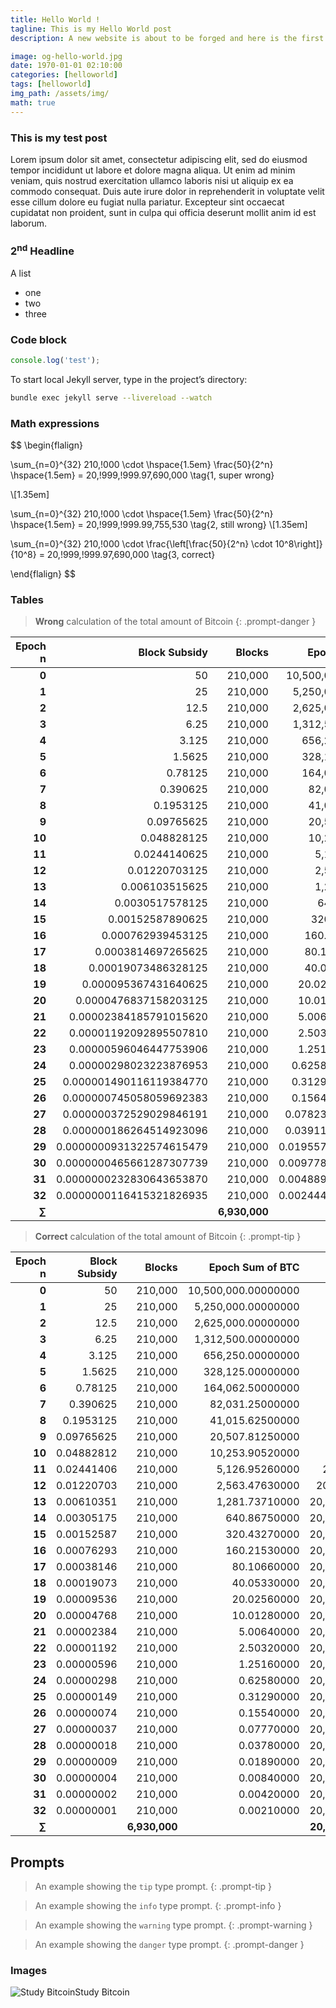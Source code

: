 ```yaml
---
title: Hello World !
tagline: This is my Hello World post
description: A new website is about to be forged and here is the first Hello World post, as it should be. For testing purposes, I extend this description with some more nonsense.

image: og-hello-world.jpg
date: 1970-01-01 02:10:00
categories: [helloworld]
tags: [helloworld]
img_path: /assets/img/
math: true
---
```



### This is my test post

Lorem ipsum dolor sit amet, consectetur adipiscing elit, sed do eiusmod tempor incididunt ut labore et dolore magna aliqua. Ut enim ad minim veniam, quis nostrud exercitation ullamco laboris nisi ut aliquip ex ea commodo consequat. Duis aute irure dolor in reprehenderit in voluptate velit esse cillum dolore eu fugiat nulla pariatur. Excepteur sint occaecat cupidatat non proident, sunt in culpa qui officia deserunt mollit anim id est laborum.

### 2<sup>nd</sup> Headline

A list

* one
* two
* three

### Code block

```javascript
console.log('test');
```

To start local Jekyll server, type in the project’s directory:
```bash
bundle exec jekyll serve --livereload --watch
```

### Math expressions

$$
\begin{flalign}

  \sum_{n=0}^{32} 210,\!000 \cdot \hspace{1.5em} \frac{50}{2^n} \hspace{1.5em} = 20,\!999,\!999.97\,690\,000
  \tag{1, super wrong}

  \\[1.35em]

  \sum_{n=0}^{32} 210,\!000 \cdot \hspace{1.5em} \frac{50}{2^n} \hspace{1.5em} = 20,\!999,\!999.99\,755\,530
  \tag{2, still wrong}
  \\[1.35em]

  \sum_{n=0}^{32} 210,\!000 \cdot  \frac{\left[\frac{50}{2^n} \cdot 10^8\right]}{10^8} = 20,\!999,\!999.97\,690\,000
  \tag{3, correct}

\end{flalign}
$$


### Tables

> **Wrong** calculation of the total amount of Bitcoin
{: .prompt-danger }

<div data-table-select="wrong-amount"></div>

| **Epoch n** | **Block Subsidy**        | **Blocks** | **Epoch Sum of BTC** | **Total Sum of BTC** |
|------------:|-------------------------:|-----------:|---------------------:|---------------------:|
| **0**       | 50                       | 210,000    | 10,500,000.00000000  | 10,500,000           |
| **1**       | 25                       | 210,000    | 5,250,000.00000000   | 15,750,000           |
| **2**       | 12.5                     | 210,000    | 2,625,000.00000000   | 18,375,000           |
| **3**       | 6.25                     | 210,000    | 1,312,500.00000000   | 19,687,500           |
| **4**       | 3.125                    | 210,000    | 656,250.00000000     | 20,343,750           |
| **5**       | 1.5625                   | 210,000    | 328,125.00000000     | 20,671,875           |
| **6**       | 0.78125                  | 210,000    | 164,062.50000000     | 20,835,937.5         |
| **7**       | 0.390625                 | 210,000    | 82,031.25000000      | 20,917,968.75        |
| **8**       | 0.1953125                | 210,000    | 41,015.62500000      | 20,958,984.375       |
| **9**       | 0.09765625               | 210,000    | 20,507.81250000      | 20,979,492.1875      |
| **10**      | 0.048828125              | 210,000    | 10,253.90625000      | 20,989,746.09375     |
| **11**      | 0.0244140625             | 210,000    | 5,126.95312500       | 20,994,873.046875    |
| **12**      | 0.01220703125            | 210,000    | 2,563.47656250       | 20,997,436.5234375   |
| **13**      | 0.006103515625           | 210,000    | 1,281.73828125       | 20,998,718.26171870  |
| **14**      | 0.0030517578125          | 210,000    | 640.869140625        | 20,999,359.13085940  |
| **15**      | 0.00152587890625         | 210,000    | 320.4345703125       | 20,999,679.56542970  |
| **16**      | 0.000762939453125        | 210,000    | 160.21728515625      | 20,999,839.78271480  |
| **17**      | 0.0003814697265625       | 210,000    | 80.108642578125      | 20,999,919.89135740  |
| **18**      | 0.00019073486328125      | 210,000    | 40.054321289063      | 20,999,959.94567870  |
| **19**      | 0.000095367431640625     | 210,000    | 20.0271606445312     | 20,999,979.97283940  |
| **20**      | 0.0000476837158203125    | 210,000    | 10.0135803222656     | 20,999,989.98641970  |
| **21**      | 0.00002384185791015620   | 210,000    | 5.00679016113281     | 20,999,994.99320980  |
| **22**      | 0.00001192092895507810   | 210,000    | 2.50339508056640     | 20,999,997.49660490  |
| **23**      | 0.00000596046447753906   | 210,000    | 1.25169754028320     | 20,999,998.74830250  |
| **24**      | 0.00000298023223876953   | 210,000    | 0.625848770141601    | 20,999,999.37415120  |
| **25**      | 0.000001490116119384770  | 210,000    | 0.312924385070801    | 20,999,999.68707560  |
| **26**      | 0.000000745058059692383  | 210,000    | 0.156462192535400    | 20,999,999.84353780  |
| **27**      | 0.000000372529029846191  | 210,000    | 0.0782310962677002   | 20,999,999.92176890  |
| **28**      | 0.000000186264514923096  | 210,000    | 0.0391155481338501   | 20,999,999.96088450  |
| **29**      | 0.0000000931322574615479 | 210,000    | 0.01955777406692500  | 20,999,999.98044220  |
| **30**      | 0.0000000465661287307739 | 210,000    | 0.00977888703346252  | 20,999,999.99022110  |
| **31**      | 0.0000000232830643653870 | 210,000    | 0.00488944351673126  | 20,999,999.99511060  |
| **32**      | 0.0000000116415321826935 | 210,000    | 0.00244472175836563  | 20,999,999.99755530  |
| **∑**       |                          | **6,930,000**  |                  | <span></span>**20,999,999.99755530**  |


> **Correct** calculation of the total amount of Bitcoin
{: .prompt-tip }

<div data-table-select="correct-amount"></div>

| **Epoch n** | **Block Subsidy** | **Blocks** | **Epoch Sum of BTC** | **Total Sum of BTC** |
|------------:|------------------:|-----------:|---------------------:|---------------------:|
| **0**       | 50                | 210,000    | 10,500,000.00000000  | 10,500,000           |
| **1**       | 25                | 210,000    | 5,250,000.00000000   | 15,750,000           |
| **2**       | 12.5              | 210,000    | 2,625,000.00000000   | 18,375,000           |
| **3**       | 6.25              | 210,000    | 1,312,500.00000000   | 19,687,500           |
| **4**       | 3.125             | 210,000    | 656,250.00000000     | 20,343,750           |
| **5**       | 1.5625            | 210,000    | 328,125.00000000     | 20,671,875           |
| **6**       | 0.78125           | 210,000    | 164,062.50000000     | 20,835,937.5         |
| **7**       | 0.390625          | 210,000    | 82,031.25000000      | 20,917,968.75        |
| **8**       | 0.1953125         | 210,000    | 41,015.62500000      | 20,958,984.375       |
| **9**       | 0.09765625        | 210,000    | 20,507.81250000      | 20,979,492.1875      |
| **10**      | 0.04882812        | 210,000    | 10,253.90520000      | 20,989,746.09270     |
| **11**      | 0.02441406        | 210,000    | 5,126.95260000       | 20,994,873.045300    |
| **12**      | 0.01220703        | 210,000    | 2,563.47630000       | 20,997,436.5216000   |
| **13**      | 0.00610351        | 210,000    | 1,281.73710000       | 20,998,718.25870000  |
| **14**      | 0.00305175        | 210,000    | 640.86750000         | 20,999,359.12620000  |
| **15**      | 0.00152587        | 210,000    | 320.43270000         | 20,999,679.55890000  |
| **16**      | 0.00076293        | 210,000    | 160.21530000         | 20,999,839.77420000  |
| **17**      | 0.00038146        | 210,000    | 80.10660000          | 20,999,919.88080000  |
| **18**      | 0.00019073        | 210,000    | 40.05330000          | 20,999,959.93410000  |
| **19**      | 0.00009536        | 210,000    | 20.02560000          | 20,999,979.95970000  |
| **20**      | 0.00004768        | 210,000    | 10.01280000          | 20,999,989.97250000  |
| **21**      | 0.00002384        | 210,000    | 5.00640000           | 20,999,994.97890000  |
| **22**      | 0.00001192        | 210,000    | 2.50320000           | 20,999,997.48210000  |
| **23**      | 0.00000596        | 210,000    | 1.25160000           | 20,999,998.73370000  |
| **24**      | 0.00000298        | 210,000    | 0.62580000           | 20,999,999.35950000  |
| **25**      | 0.00000149        | 210,000    | 0.31290000           | 20,999,999.67240000  |
| **26**      | 0.00000074        | 210,000    | 0.15540000           | 20,999,999.82780000  |
| **27**      | 0.00000037        | 210,000    | 0.07770000           | 20,999,999.90550000  |
| **28**      | 0.00000018        | 210,000    | 0.03780000           | 20,999,999.94330000  |
| **29**      | 0.00000009        | 210,000    | 0.01890000           | 20,999,999.96220000  |
| **30**      | 0.00000004        | 210,000    | 0.00840000           | 20,999,999.97060000  |
| **31**      | 0.00000002        | 210,000    | 0.00420000           | 20,999,999.97480000  |
| **32**      | 0.00000001        | 210,000    | 0.00210000           | 20,999,999.97690000  |
| **∑**       |                   | **6,930,000**  |                  | <span></span>**20,999,999.97690000**  |



## Prompts

<!-- markdownlint-capture -->
<!-- markdownlint-disable -->
> An example showing the `tip` type prompt.
{: .prompt-tip }

> An example showing the `info` type prompt.
{: .prompt-info }

> An example showing the `warning` type prompt.
{: .prompt-warning }

> An example showing the `danger` type prompt.
{: .prompt-danger }
<!-- markdownlint-restore -->

### Images

![Study Bitcoin](og-default.jpg "Study Bitcoin")Study Bitcoin







<style>

  /* Styling tables of 'wrong' and 'correct' calculations */
  /* Managing sizes of tables by going postal on hacking breakpoints */
  [data-table-select="wrong-amount"] + div.table-wrapper,
  [data-table-select="correct-amount"] + div.table-wrapper {
        max-width: 700px;
    }
  [data-table-select="wrong-amount"] + div table,
  [data-table-select="correct-amount"] + div table {
    font-size: 55%;
    line-height: 1.25;
    min-width: 100% !important;
    }
  @media (min-width: 420px) {
    [data-table-select="wrong-amount"] + div table,
    [data-table-select="correct-amount"] + div table {
      font-size: 35%;
      }
    }
  @media (min-width: 460px) {
    [data-table-select="wrong-amount"] + div table,
    [data-table-select="correct-amount"] + div table {
      font-size: 40%;
      }
    }    
  @media (min-width: 500px) {
    [data-table-select="wrong-amount"] + div table,
    [data-table-select="correct-amount"] + div table {
      font-size: 45%;
      }
    }
  @media (min-width: 550px) {
    [data-table-select="wrong-amount"] + div table,
    [data-table-select="correct-amount"] + div table {
      font-size: 55%;
      }
    }             
  @media (min-width: 600px) {
    [data-table-select="wrong-amount"] + div table,
    [data-table-select="correct-amount"] + div table {
      font-size: 60%;
      }
    }
  @media (min-width: 600px) {
    [data-table-select="wrong-amount"] + div table,
    [data-table-select="correct-amount"] + div table {
      font-size: 60%;
      }
    }
  @media (min-width: 700px) {
    [data-table-select="wrong-amount"] + div table,
    [data-table-select="correct-amount"] + div table {
      font-size: 75%;
      }
    }
  @media (min-width: 850px) {
    [data-table-select="wrong-amount"] + div table,
    [data-table-select="correct-amount"] + div table {
      font-size: 60%;
      /*min-width: 100% !important;*/
      }
    }
  @media (min-width: 1000px) {
    [data-table-select="wrong-amount"] + div table,
    [data-table-select="correct-amount"] + div table {
      font-size: 70%;
      }
    }
  @media (min-width: 1200px) {
    [data-table-select="wrong-amount"] + div table,
    [data-table-select="correct-amount"] + div table {
      font-size: 75%;
      }
    }
  @media (min-width: 1300px) {
    [data-table-select="wrong-amount"] + div table,
    [data-table-select="correct-amount"] + div table {
      font-size: 85%;
      }
    }
  /* Size and style of table cells  */
  [data-table-select="wrong-amount"] + div table td,
  [data-table-select="correct-amount"] + div table td {
    padding-top: 0 !important;
    padding-bottom: 0 !important;
    }
  /* Size of last row */
  [data-table-select="wrong-amount"] + div table tr:last-of-type,
  [data-table-select="correct-amount"] + div table tr:last-of-type {
    font-size:105%;
  }
  [data-table-select="wrong-amount"] + div table tr:last-of-type td,
  [data-table-select="correct-amount"] + div table tr:last-of-type td {
    padding-top: 0.3rem !important;
    padding-bottom: 0.3rem !important;
  }
  /* Table borders for wrong-amount and correct-amount */
  [data-table-select="wrong-amount"] + div table thead,
  [data-table-select="correct-amount"] + div table thead {
    border-bottom-color: var(--main-bg) !important;
    border-bottom-width: 1px;
    }
  [data-table-select="wrong-amount"] + div table tr,
  [data-table-select="correct-amount"] + div table tr {
    border-color: transparent !important;
    }

  /* Colors for 'wrong-amount' */
  [data-table-select="wrong-amount"] + div table tr,
  [data-table-select="wrong-amount"] + div table th {
    background: var(--prompt-danger-bg) !important;
    }
  [data-table-select="wrong-amount"] + div table tr:nth-child(2n+1) {
    background: rgba(255, 10, 0, 0.06) !important;
    }
  [data-table-select="wrong-amount"] + div table tbody tr:last-of-type {
    border-top-color: var(--main-bg) !important;
    border-top-width: 1px;
    }
  [data-table-select="wrong-amount"] + div table tr span:before {
    content: "\f00d";
    color: var(--prompt-danger-icon-color);
    font: var(--fa-font-solid);
    margin-right: 1ex;
    }

  /* Colors for 'correct-amount' */
  [data-table-select="correct-amount"] + div table tr,
  [data-table-select="correct-amount"] + div table th {
    background: var(--prompt-tip-bg) !important;
    }
  [data-table-select="correct-amount"] + div table tr:nth-child(2n+1) {
    background: rgba(0, 255, 25, 0.065) !important;
    }
  [data-table-select="correct-amount"] + div table tbody tr:last-of-type {
    border-top-color: var(--main-bg) !important;
    border-top-width: 1px;
    }
  [data-table-select="correct-amount"] + div table tr span:before {
    content: "\f058";
    color: var(--prompt-tip-icon-color);
    font: var(--fa-font-solid);
    margin-right: 1ex;
  }


</style>
